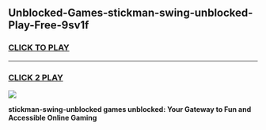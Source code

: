 
## Unblocked-Games-stickman-swing-unblocked-Play-Free-9sv1f
<h3>
<a href="https://premium76.site?title=stickman-swing-unblocked&ref=21A">CLICK TO PLAY</a></h3>
<hr>

<h3>
<a href="https://premium76.site?title=stickman-swing-unblocked&ref=21A">CLICK 2 PLAY</a>
  
</h3>

<a href="https://premium76.site?title=stickman-swing-unblocked&ref=21A"><img src="https://clearcache.store/games.png"></a>


**stickman-swing-unblocked games unblocked: Your Gateway to Fun and Accessible Online Gaming**
